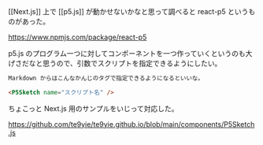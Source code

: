 <P5Sketch name="sketch00" />

[[Next.js]] 上で [[p5.js]] が動かせないかなと思って調べると react-p5 というものがあった。

https://www.npmjs.com/package/react-p5

p5.js のプログラム一つに対してコンポーネントを一つ作っていくというのも大げさだなと思うので、引数でスクリプトを指定できるようにしたい。

```markdown
Markdown からはこんなかんじのタグで指定できるようになるといいな。

<P5Sketch name="スクリプト名" />
```

ちょこっと Next.js 用のサンプルをいじって対応した。

https://github.com/te9yie/te9yie.github.io/blob/main/components/P5Sketch.js
